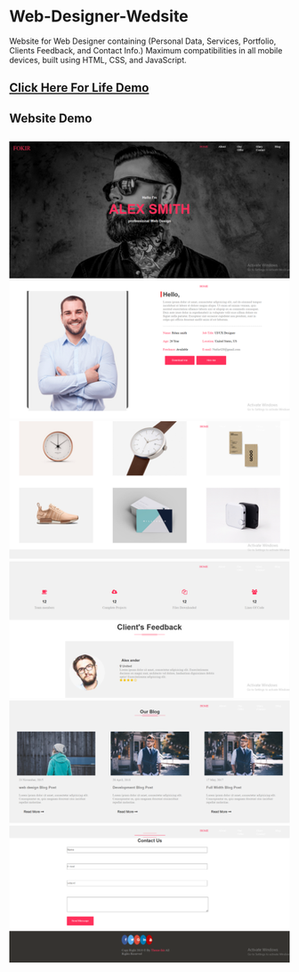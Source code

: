 # Web-Designer-Wedsite
Website for Web Designer containing (Personal Data, Services, Portfolio, Clients Feedback, and Contact Info.)
Maximum compatibilities in all mobile devices, built using HTML, CSS, and JavaScript.

## [Click Here For Life Demo](https://shroukelshahawy.github.io/Web-Developer-Website/)
## **Website Demo**
![](./img/00.png)
![](./img/01.png)
![](./img/03.png)
![](./img/04.png)
![](./img/05.png)
![](./img/06.png)
--- 
